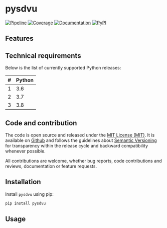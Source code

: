 # pysdvu

[![Pipeline][pipeline-badge]][pipeline-link]
[![Coverage][coverage-badge]][coverage-link]
[![Documentation][documentation-badge]][documentation-link]
[![PyPI][pypi-badge]][pypi-link]

[pipeline-badge]: https://github.com/QDucasse/pysdvu/badges/master/pipeline.svg
[pipeline-link]: https://github.com/QDucasse/pysdvu/pipelines
[coverage-badge]: https://github.com/QDucasse/pysdvu/badges/master/coverage.svg
[coverage-link]: https://github.com/QDucasse/pysdvu/-/jobs
[documentation-badge]: https://readthedocs.org/projects/pysdvu/badge/?version=stable
[documentation-link]: http://pysdvu.readthedocs.org/stable/
[pypi-badge]: https://img.shields.io/pypi/v/pysdvu.svg
[pypi-link]: https://pypi.python.org/pypi/pysdvu

## Features

## Technical requirements

Below is the list of currently supported Python releases:

| # | Python |
|---|--------|
| 1 | 3.6    |
| 2 | 3.7    |
| 3 | 3.8    |

## Code and contribution

The code is open source and released under the [MIT License (MIT)][mit-license]. It is available on [Github][github] and follows the guidelines about [Semantic Versioning][semver] for transparency within the release cycle and backward compatibility whenever possible.

All contributions are welcome, whether bug reports, code contributions and reviews, documentation or feature requests.

[mit-license]: https://en.wikipedia.org/wiki/MIT_License
[github]: https://github.com/QDucasse/pysdvu
[semver]: http://semver.org/

## Installation

Install `pysdvu` using pip:

```bash
pip install pysdvu
```

## Usage
